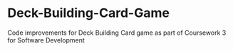 # Deck-Building-Card-Game
Code improvements for Deck Building Card game as part of Coursework 3 for Software Development
